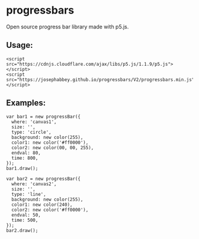 # progressbars

Open source progress bar library made with p5.js.

## Usage:

```
<script src="https://cdnjs.cloudflare.com/ajax/libs/p5.js/1.1.9/p5.js"></script>
<script src="https://josephabbey.github.io/progressbars/V2/progressbars.min.js"></script>
```

## Examples:

```
var bar1 = new progressBar({
  where: 'canvas1',
  size: '',
  type: 'circle',
  background: new color(255),
  color1: new color('#ff0000'),
  color2: new color(00, 00, 255),
  endval: 80,
  time: 800,
});
bar1.draw();

var bar2 = new progressBar({
  where: 'canvas2',
  size: '',
  type: 'line',
  background: new color(255),
  color1: new color(240),
  color2: new color('#ff0000'),
  endval: 50,
  time: 500,
});
bar2.draw();
```
